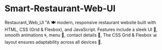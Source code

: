 # Smart-Restaurant-Web-UI
Restaurant_Web_UI "A 🍽️ modern, responsive restaurant website built with HTML, CSS (Grid &amp; Flexbox), and JavaScript. Features include a sleek UI 🎨, smooth animations 🌀, menu 📖, contact details 📍, The CSS Grid &amp; Flexbox 📊 layout ensures adaptability across all devices 📱.
